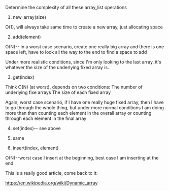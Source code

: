Determine the complexity of all these array_list operations

1) new_array(size)

O(1), will always take same time to create a new array, just allocating space

2) add(element)

O(N)-- in a worst case scenario, create one really big array and there is one space left, have to look all the way to the end to find a space to add

Under more realistic conditions, since I'm only looking to the last array, it's whatever the size of the underlying fixed array is.

3) get(index)

Think O(N) (at worst), depends on two conditions:
  The number of underlying fixe arrays
  The size of each fixed array

Again, worst case scenario, if I have one really huge fixed array, then I have to go through the whole thing, but under more normal conditions I am doing more than than counting each element in the overall array or counting through each element in the final array

4)  set(index)-- see above

5) same

6) insert(index, element)

  O(N)--worst case I insert at the beginning, best case I am inserting at the end

This is a really good article, come back to it:

https://en.wikipedia.org/wiki/Dynamic_array
